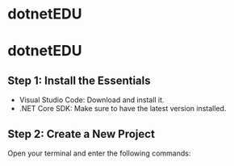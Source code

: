 # dotnetEDU
# dotnetEDU


## Step 1: Install the Essentials

- Visual Studio Code: Download and install it.
- .NET Core SDK: Make sure to have the latest version installed.

## Step 2: Create a New Project

Open your terminal and enter the following commands:
